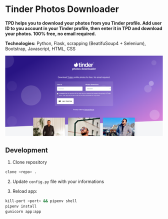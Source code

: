 # Tinder Photos Downloader

**TPD helps you to download your photos from you Tinder profile. Add user ID to you account in your Tinder profile, then enter it in TPD and download your photos. 100% free, no email required.**

**Technologies:** Python, Flask, scrapping (BeatifuSoup4 + Selenium), Bootstrap, Javascript, HTML, CSS

![Screenshot](screenshot.png)

## Development

1. Clone repository 
```bash
clone <repo> .
````

2. Update `config.py` file with your informations

3. Reload app:
```bash
kill-port <port> && pipenv shell
pipenv install
gunicorn app:app
```